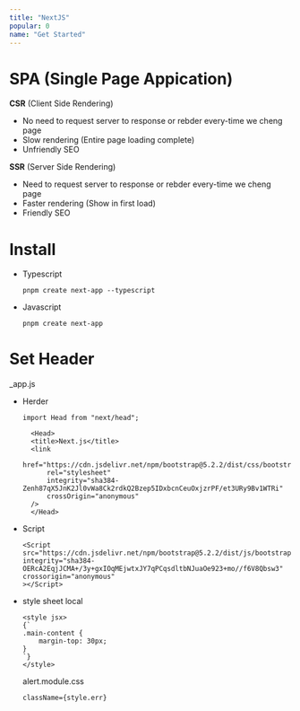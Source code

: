 ```yaml
---
title: "NextJS"
popular: 0
name: "Get Started"
---
```


# SPA (Single Page Appication)

**CSR** (Client Side Rendering)

- No need to request server to response or rebder every-time we cheng page
- Slow rendering (Entire page loading complete)
- Unfriendly SEO

**SSR** (Server Side Rendering)

- Need to request server to response or rebder every-time we cheng page
- Faster rendering (Show in first load)
- Friendly SEO

# Install

- Typescript

  ```
  pnpm create next-app --typescript
  ```

- Javascript

  ```
  pnpm create next-app
  ```

# Set Header

\_app.js

- Herder

  ```
  import Head from "next/head";
  ```

  ```
    <Head>
    <title>Next.js</title>
    <link
        href="https://cdn.jsdelivr.net/npm/bootstrap@5.2.2/dist/css/bootstrap.min.css"
        rel="stylesheet"
        integrity="sha384-Zenh87qX5JnK2Jl0vWa8Ck2rdkQ2Bzep5IDxbcnCeuOxjzrPF/et3URy9Bv1WTRi"
        crossOrigin="anonymous"
    />
    </Head>
  ```

- Script

  ```
  <Script
  src="https://cdn.jsdelivr.net/npm/bootstrap@5.2.2/dist/js/bootstrap.bundle.min.js"
  integrity="sha384-OERcA2EqjJCMA+/3y+gxIOqMEjwtxJY7qPCqsdltbNJuaOe923+mo//f6V8Qbsw3"
  crossorigin="anonymous"
  ></Script>
  ```

- style sheet local

  ```
  <style jsx>
  {`
  .main-content {
      margin-top: 30px;
  }
  `}
  </style>
  ```

  alert.module.css

  ```
  className={style.err}
  ```
